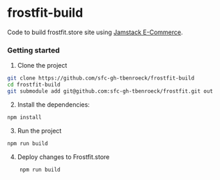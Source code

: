 # frostfit-build
Code to build frostfit.store site using [Jamstack E-Commerce](https://github.com/jamstack-cms/jamstack-ecommerce).

### Getting started

1. Clone the project

```sh
git clone https://github.com/sfc-gh-tbenroeck/frostfit-build
cd frostfit-build
git submodule add git@github.com:sfc-gh-tbenroeck/frostfit.git out
```

2. Install the dependencies:

```sh
npm install
```

3. Run the project

```sh
npm run build
```

4. Deploy changes to Frostfit.store
```sh
    npm run build
```
